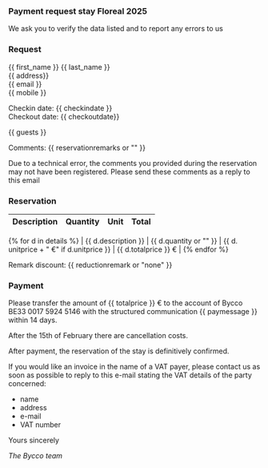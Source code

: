 ### Payment request stay Floreal 2025

We ask you to verify the data listed and to report any errors to us

### Request

{{ first_name }} {{ last_name }}<br>
{{ address}}<br>
{{ email }}<br>
{{ mobile }}<br>

Checkin date: {{ checkindate }}<br>
Checkout date: {{ checkoutdate}}

{{ guests }}

Comments: {{ reservationremarks or "" }}

Due to a technical error, the comments you provided during the reservation may not have been registered. Please send these comments as a reply to this email

### Reservation

| Description | Quantity | Unit | Total |
|:-------------|:------:|--------:|--------:|
{% for d in details %}
| {{ d.description }} | {{ d.quantity or "" }} | {{ d. unitprice + " €" if d.unitprice }} | {{ d.totalprice }} € |
{% endfor %}

Remark discount: {{ reductionremark or "none" }}

### Payment

Please transfer the amount of {{ totalprice }} € to the account of Bycco
BE33 0017 5924 5146 with the structured communication {{ paymessage }} within 14 days.

After the 15th of February there are cancellation costs.

After payment, the reservation of the stay is definitively confirmed.

If you would like an invoice in the name of a VAT payer, please contact us as soon as possible
to reply to this e-mail stating the VAT details of the party concerned:

- name
- address
- e-mail
- VAT number

Yours sincerely

_The Bycco team_
